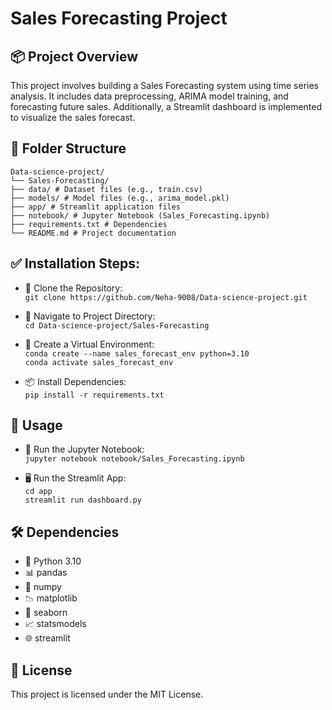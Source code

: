 # Sales Forecasting Project

## 📦 Project Overview  
This project involves building a Sales Forecasting system using time series analysis. It includes data preprocessing, ARIMA model training, and forecasting future sales. Additionally, a Streamlit dashboard is implemented to visualize the sales forecast.


## 📁 Folder Structure

```
Data-science-project/
└── Sales-Forecasting/
├── data/ # Dataset files (e.g., train.csv)
├── models/ # Model files (e.g., arima_model.pkl)
├── app/ # Streamlit application files
├── notebook/ # Jupyter Notebook (Sales_Forecasting.ipynb)
├── requirements.txt # Dependencies
└── README.md # Project documentation

```

## ✅ Installation Steps:
- 🔽 Clone the Repository:  
  `git clone https://github.com/Neha-9008/Data-science-project.git`

- 📂 Navigate to Project Directory:  
  `cd Data-science-project/Sales-Forecasting`

- 🐍 Create a Virtual Environment:  
  `conda create --name sales_forecast_env python=3.10`  
  `conda activate sales_forecast_env`

- 📦 Install Dependencies:  
  `pip install -r requirements.txt`

## 🚀 Usage
- 📓 Run the Jupyter Notebook:  
  `jupyter notebook notebook/Sales_Forecasting.ipynb`

- 🖥️ Run the Streamlit App:  
  `cd app`  
  `streamlit run dashboard.py`

## 🛠️ Dependencies
- 🐍 Python 3.10  
- 📊 pandas  
- 🔢 numpy  
- 📉 matplotlib  
- 🎨 seaborn  
- 📈 statsmodels  
- 🌐 streamlit

## 📜 License
This project is licensed under the MIT License.
